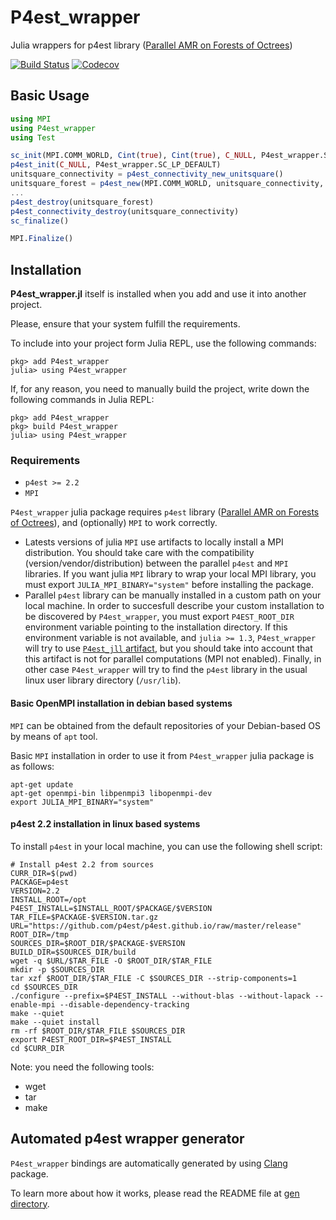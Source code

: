 # P4est_wrapper

Julia wrappers for p4est library ([Parallel AMR on Forests of Octrees](http://www.p4est.org/))

[![Build Status](https://github.com/gridap/P4est_wrapper.jl/workflows/CI/badge.svg?branch=master)](https://github.com/gridap/P4est_wrapper.jl/actions)
[![Codecov](https://codecov.io/gh/gridap/P4est_wrapper.jl/branch/master/graph/badge.svg)](https://codecov.io/gh/gridap/P4est_wrapper.jl)


## Basic Usage

```julia
using MPI
using P4est_wrapper
using Test

sc_init(MPI.COMM_WORLD, Cint(true), Cint(true), C_NULL, P4est_wrapper.SC_LP_DEFAULT)
p4est_init(C_NULL, P4est_wrapper.SC_LP_DEFAULT)
unitsquare_connectivity = p4est_connectivity_new_unitsquare() 
unitsquare_forest = p4est_new(MPI.COMM_WORLD, unitsquare_connectivity, 0, C_NULL, C_NULL) 
...
p4est_destroy(unitsquare_forest)
p4est_connectivity_destroy(unitsquare_connectivity)
sc_finalize()

MPI.Finalize()
```


## Installation

**P4est_wrapper.jl** itself is installed when you add and use it into another project.

Please, ensure that your system fulfill the requirements.

To include into your project form Julia REPL, use the following commands:

```
pkg> add P4est_wrapper
julia> using P4est_wrapper
```

If, for any reason, you need to manually build the project, write down the following commands in Julia REPL:
```
pkg> add P4est_wrapper
pkg> build P4est_wrapper
julia> using P4est_wrapper
```

### Requirements

  - `p4est >= 2.2`
  - `MPI` 

`P4est_wrapper` julia package requires `p4est` library ([Parallel AMR on Forests of Octrees](http://www.p4est.org/)), and (optionally) `MPI` to work correctly. 
  - Latests versions of julia `MPI` use artifacts to locally install a MPI distribution. You should take care with the compatibility (version/vendor/distribution) between the parallel `p4est` and `MPI` libraries. If you want julia `MPI` library to wrap your local MPI library, you must export `JULIA_MPI_BINARY="system"` before installing the package.
  - Parallel `p4est` library can be manually installed in a custom path on your local machine. In order to succesfull describe your custom installation to be discovered by `P4est_wrapper`, you must export `P4EST_ROOT_DIR` environment variable pointing to the installation directory. If this environment variable is not available, and `julia >= 1.3`, `P4est_wrapper` will try to  use [`P4est_jll` artifact](https://github.com/JuliaBinaryWrappers/P4est_jll.jl), but you should take into account that this artifact is not for parallel computations (MPI not enabled). Finally, in other case `P4est_wrapper` will try to find the `p4est` library in the usual linux user library directory (`/usr/lib`).

#### Basic OpenMPI installation in debian based systems

`MPI` can be obtained from the default repositories of your Debian-based OS by means of `apt` tool.

Basic `MPI` installation in order to use it from `P4est_wrapper` julia package is as follows:

```
apt-get update
apt-get openmpi-bin libpenmpi3 libopenmpi-dev
export JULIA_MPI_BINARY="system"
```

#### p4est 2.2 installation in linux based systems

To install `p4est` in your local machine, you can use the following shell script:

```
# Install p4est 2.2 from sources
CURR_DIR=$(pwd)
PACKAGE=p4est
VERSION=2.2
INSTALL_ROOT=/opt
P4EST_INSTALL=$INSTALL_ROOT/$PACKAGE/$VERSION
TAR_FILE=$PACKAGE-$VERSION.tar.gz
URL="https://github.com/p4est/p4est.github.io/raw/master/release"
ROOT_DIR=/tmp
SOURCES_DIR=$ROOT_DIR/$PACKAGE-$VERSION
BUILD_DIR=$SOURCES_DIR/build
wget -q $URL/$TAR_FILE -O $ROOT_DIR/$TAR_FILE
mkdir -p $SOURCES_DIR
tar xzf $ROOT_DIR/$TAR_FILE -C $SOURCES_DIR --strip-components=1
cd $SOURCES_DIR
./configure --prefix=$P4EST_INSTALL --without-blas --without-lapack --enable-mpi --disable-dependency-tracking
make --quiet
make --quiet install
rm -rf $ROOT_DIR/$TAR_FILE $SOURCES_DIR
export P4EST_ROOT_DIR=$P4EST_INSTALL
cd $CURR_DIR
```

Note: you need the following tools:
  - wget
  - tar
  - make

## Automated p4est wrapper generator

`P4est_wrapper` bindings are automatically generated by using [Clang](https://github.com/JuliaInterop/Clang.jl) package.

To learn more about how it works, please read the README file at [gen directory](https://github.com/gridap/P4est_wrapper.jl/tree/master/gen).


